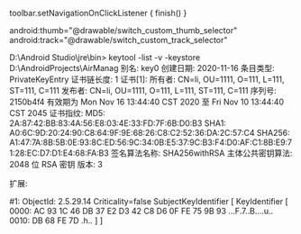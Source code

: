  toolbar.setNavigationOnClickListener {
            finish()
        }

android:thumb="@drawable/switch_custom_thumb_selector"
android:track="@drawable/switch_custom_track_selector"

D:\Android Studio\jre\bin>
keytool -list -v -keystore D:\AndroidProjects\AirManag
别名: key0
创建日期: 2020-11-16
条目类型: PrivateKeyEntry
证书链长度: 1
证书[1]:
所有者: CN=li, OU=1111, O=111, L=111, ST=111, C=111
发布者: CN=li, OU=1111, O=111, L=111, ST=111, C=111
序列号: 2150b4f4
有效期为 Mon Nov 16 13:44:40 CST 2020 至 Fri Nov 10 13:44:40 CST 2045
证书指纹:
         MD5:  2A:87:42:BB:83:4A:56:E8:03:4E:33:FD:7F:6B:D0:B3
         SHA1: A0:6C:9D:20:24:90:C8:64:9F:9E:68:26:C8:C2:52:36:DA:2C:57:C4
         SHA256: A1:47:7A:8B:5B:0E:93:8C:ED:56:9C:34:0B:E5:37:9C:B3:F4:D0:AF:C1:8B:E9:71:28:EC:D7:D1:E4:68:FA:B3
签名算法名称: SHA256withRSA
主体公共密钥算法: 2048 位 RSA 密钥
版本: 3

扩展:

#1: ObjectId: 2.5.29.14 Criticality=false
SubjectKeyIdentifier [
KeyIdentifier [
0000: AC 93 1C 46 DB 37 E2 D3   42 C8 D6 0F FE 75 9B 93  ...F.7..B....u..
0010: DB 68 FE 7D                                        .h..
]
]
